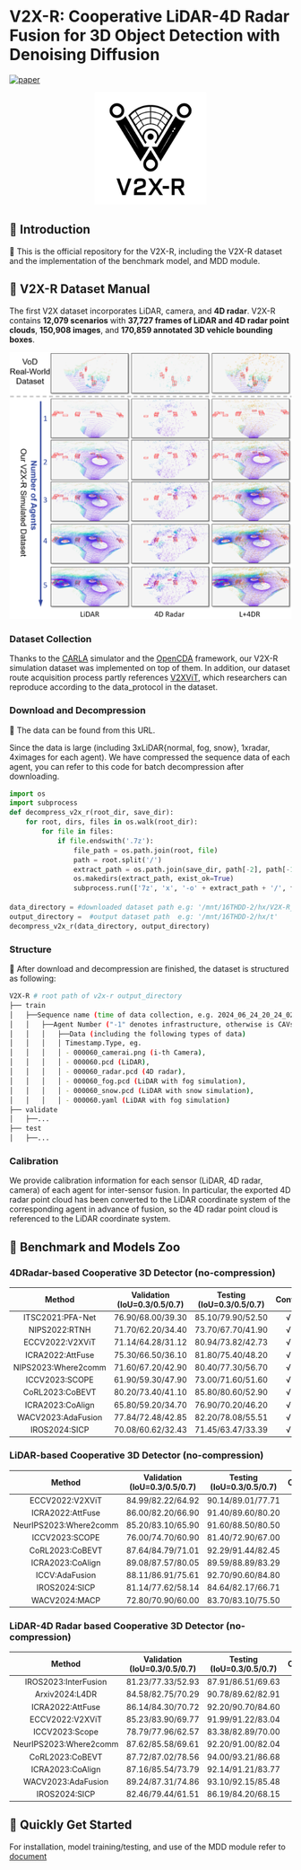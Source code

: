 # V2X-R: Cooperative LiDAR-4D Radar Fusion for 3D Object Detection with Denoising Diffusion 
[![paper](https://img.shields.io/badge/arXiv-Paper-<COLOR>.svg)](https://arxiv.org/abs/2411.08402)

<div align="center">
  <img src="images/logo.png" width="200"/>
</div>



## :balloon: Introduction
:wave: This is the official repository for the V2X-R, including the V2X-R dataset and the implementation of the benchmark model, and MDD module. 


## :balloon: V2X-R Dataset Manual 
The first V2X dataset incorporates LiDAR, camera, and **4D radar**. V2X-R contains **12,079 scenarios** with **37,727 frames of LiDAR and 4D radar point clouds**, **150,908 images**, and **170,859 annotated 3D vehicle bounding boxes**.
<div align="center">
  <img src="images/radar_sup.png" width="600"/>
</div>



### Dataset Collection
Thanks to the [CARLA](https://github.com/carla-simulator/carla) simulator and the [OpenCDA](https://github.com/ucla-mobility/OpenCDA) framework, our V2X-R simulation dataset was implemented on top of them. In addition, our dataset route acquisition process partly references [V2XViT](https://github.com/DerrickXuNu/v2x-vit), which researchers can reproduce according to the data_protocol in the dataset.

### Download and Decompression
:ledger: The data can be found from this URL. 

Since the data is large (including 3xLiDAR{normal, fog, snow}, 1xradar, 4ximages for each agent). We have compressed the sequence data of each agent, you can refer to this code for batch decompression after downloading.
```python
import os
import subprocess
def decompress_v2x_r(root_dir, save_dir):
    for root, dirs, files in os.walk(root_dir):
        for file in files:
            if file.endswith('.7z'):
                file_path = os.path.join(root, file)
                path = root.split('/')
                extract_path = os.path.join(save_dir, path[-2], path[-1], file[:-3])
                os.makedirs(extract_path, exist_ok=True)
                subprocess.run(['7z', 'x', '-o' + extract_path + '/', file_path])

data_directory = #downloaded dataset path e.g: '/mnt/16THDD-2/hx/V2X-R_Dataset(compressed)'
output_directory =  #output dataset path  e.g: '/mnt/16THDD-2/hx/t'
decompress_v2x_r(data_directory, output_directory)
```

### Structure
:open_file_folder: After download and decompression are finished, the dataset is structured as following:

```sh
V2X-R # root path of v2x-r output_directory 
├── train
│   ├──Sequence name (time of data collection, e.g. 2024_06_24_20_24_02)
│   │   ├──Agent Number ("-1" denotes infrastructure, otherwise is CAVs)
│   │   │   ├──Data (including the following types of data)
│   │   │   │ Timestamp.Type, eg.
│   │   │   │ - 000060_camerai.png (i-th Camera),
│   │   │   │ - 000060.pcd (LiDAR),
│   │   │   │ - 000060_radar.pcd (4D radar),
│   │   │   │ - 000060_fog.pcd (LiDAR with fog simulation),
│   │   │   │ - 000060_snow.pcd (LiDAR with snow simulation),
│   │   │   │ - 000060.yaml (LiDAR with fog simulation)
├── validate
│   ├──...
├── test
│   ├──...

```

### Calibration
We provide calibration information for each sensor (LiDAR, 4D radar, camera) of each agent for inter-sensor fusion. In particular, the exported 4D radar point cloud has been converted to the LiDAR coordinate system of the corresponding agent in advance of fusion, so the 4D radar point cloud is referenced to the LiDAR coordinate system.


## :balloon: Benchmark and Models Zoo
### 4DRadar-based Cooperative 3D Detector (no-compression)
| **Method** | **Validation (IoU=0.3/0.5/0.7)** | **Testing (IoU=0.3/0.5/0.7)** | **Config** |  **Model**  |
|:--------------------------------:|:--------------------------------:|:-----------------------------:|:----------:|:-----------:|
|         ITSC2021:PFA-Net         |         76.90/68.00/39.30        |       85.10/79.90/52.50       |      √     | coming |
|           NIPS2022:RTNH          |         71.70/62.20/34.40        |       73.70/67.70/41.90       |      √     | coming |
|          ECCV2022:V2XViT         |         71.14/64.28/31.12        |       80.94/73.82/42.73       |      √     | coming |
|         ICRA2022:AttFuse         |         75.30/66.50/36.10        |       81.80/75.40/48.20       |      √     | coming |
|        NIPS2023:Where2comm       |         71.60/67.20/42.90        |       80.40/77.30/56.70       |      √     | coming |
|          ICCV2023:SCOPE          |         61.90/59.30/47.90        |       73.00/71.60/51.60       |      √     | coming |
|          CoRL2023:CoBEVT         |         80.20/73.40/41.10        |       85.80/80.60/52.90       |      √     | coming |
|         ICRA2023:CoAlign         |         65.80/59.20/34.70        |       76.90/70.20/46.20       |      √     | coming |
|        WACV2023:AdaFusion        |         77.84/72.48/42.85        |       82.20/78.08/55.51       |      √     | coming |
|           IROS2024:SICP          |         70.08/60.62/32.43        |       71.45/63.47/33.39       |      √     | coming |

### LiDAR-based Cooperative 3D Detector (no-compression)
| **Method** | **Validation (IoU=0.3/0.5/0.7)** | **Testing (IoU=0.3/0.5/0.7)** | **Config** |  **Model**  |
|:------------------------------:|:--------------------------------:|:-----------------------------:|:----------:|:-----------:|
| ECCV2022:V2XViT                | 84.99/82.22/64.92                | 90.14/89.01/77.71             |      √     | coming |
| ICRA2022:AttFuse               | 86.00/82.20/66.90                | 91.40/89.60/80.20             |      √     | coming |
| NeurIPS2023:Where2comm         | 85.20/83.10/65.90                | 91.60/88.50/80.50             |      √     | coming |
| ICCV2023:SCOPE                 | 76.00/74.70/60.90                | 81.40/72.90/67.00             |      √     | coming |
| CoRL2023:CoBEVT                | 87.64/84.79/71.01                | 92.29/91.44/82.45             |      √     | coming |
| ICRA2023:CoAlign               | 89.08/87.57/80.05                | 89.59/88.89/83.29             |      √     | coming |
| ICCV:AdaFusion                 | 88.11/86.91/75.61                | 92.70/90.60/84.80             |      √     | coming |
| IROS2024:SICP                  | 81.14/77.62/58.14                | 84.64/82.17/66.71             |      √     | coming |
| WACV2024:MACP                  | 72.80/70.90/60.00                | 83.70/83.10/75.50             |      √     | coming |


### LiDAR-4D Radar based Cooperative 3D Detector (no-compression)
|       **Method**       | **Validation (IoU=0.3/0.5/0.7)** | **Testing (IoU=0.3/0.5/0.7)** | **Config** |  **Model**  |
|:----------------------:|:--------------------------------:|:-----------------------------:|:----------:|:-----------:|
|  IROS2023:InterFusion  |         81.23/77.33/52.93        |       87.91/86.51/69.63       |      √     | coming |
|     Arxiv2024:L4DR     |         84.58/82.75/70.29        |       90.78/89.62/82.91       |      √     | coming |
|    ICRA2022:AttFuse    |         86.14/84.30/70.72        |       92.20/90.70/84.60       |      √     | coming |
|     ECCV2022:V2XViT    |         85.23/83.90/69.77        |       91.99/91.22/83.04       |      √     | coming |
|     ICCV2023:Scope     |         78.79/77.96/62.57        |       83.38/82.89/70.00       |      √     | coming |
| NeurIPS2023:Where2comm |         87.62/85.58/69.61        |       92.20/91.00/82.04       |      √     | coming |
|     CoRL2023:CoBEVT    |         87.72/87.02/78.56        |       94.00/93.21/86.68       |      √     | coming |
|    ICRA2023:CoAlign    |         87.16/85.54/73.79        |       92.14/91.21/83.77       |      √     | coming |
|   WACV2023:AdaFusion   |         89.24/87.31/74.86        |       93.10/92.15/85.48       |      √     | coming |
|      IROS2024:SICP     |         82.46/79.44/61.51        |       86.19/84.20/68.15       |      √     | coming |

## :balloon: Quickly Get Started
For installation, model training/testing, and use of the MDD module refer to [document](V2X-R/README.md)

